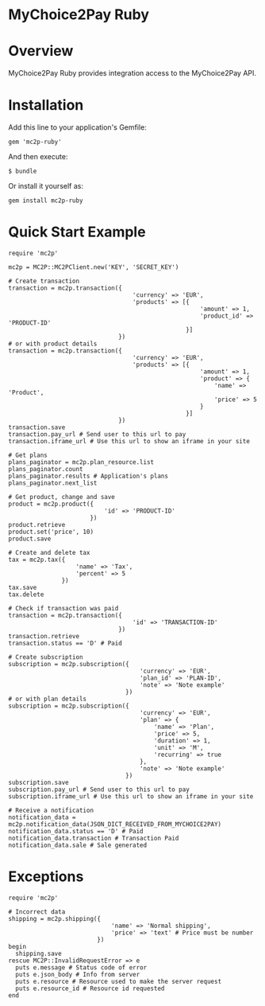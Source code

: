 # MyChoice2Pay Ruby


# Overview

MyChoice2Pay Ruby provides integration access to the MyChoice2Pay API.

# Installation

Add this line to your application's Gemfile:

    gem 'mc2p-ruby'
    
And then execute:

    $ bundle

Or install it yourself as:

    gem install mc2p-ruby

# Quick Start Example

    require 'mc2p'
    
    mc2p = MC2P::MC2PClient.new('KEY', 'SECRET_KEY')
    
    # Create transaction
    transaction = mc2p.transaction({
                                       'currency' => 'EUR',
                                       'products' => [{
                                                          'amount' => 1,
                                                          'product_id' => 'PRODUCT-ID'
                                                      }]
                                   })
    # or with product details
    transaction = mc2p.transaction({
                                       'currency' => 'EUR',
                                       'products' => [{
                                                          'amount' => 1,
                                                          'product' => {
                                                              'name' => 'Product',
                                                              'price' => 5
                                                          }
                                                      }]
                                   })
    transaction.save
    transaction.pay_url # Send user to this url to pay
    transaction.iframe_url # Use this url to show an iframe in your site

    # Get plans
    plans_paginator = mc2p.plan_resource.list
    plans_paginator.count
    plans_paginator.results # Application's plans
    plans_paginator.next_list
    
    # Get product, change and save
    product = mc2p.product({
                               'id' => 'PRODUCT-ID'
                           })
    product.retrieve
    product.set('price', 10)
    product.save
    
    # Create and delete tax
    tax = mc2p.tax({
                       'name' => 'Tax',
                       'percent' => 5
                   })
    tax.save
    tax.delete
    
    # Check if transaction was paid
    transaction = mc2p.transaction({
                                       'id' => 'TRANSACTION-ID'
                                   })
    transaction.retrieve
    transaction.status == 'D' # Paid
    
    # Create subscription
    subscription = mc2p.subscription({
                                         'currency' => 'EUR',
                                         'plan_id' => 'PLAN-ID',
                                         'note' => 'Note example'
                                     })
    # or with plan details
    subscription = mc2p.subscription({
                                         'currency' => 'EUR',
                                         'plan' => {
                                             'name' => 'Plan',
                                             'price' => 5,
                                             'duration' => 1,
                                             'unit' => 'M',
                                             'recurring' => true
                                         },
                                         'note' => 'Note example'
                                     })
    subscription.save
    subscription.pay_url # Send user to this url to pay
    subscription.iframe_url # Use this url to show an iframe in your site

    # Receive a notification
    notification_data = mc2p.notification_data(JSON_DICT_RECEIVED_FROM_MYCHOICE2PAY)
    notification_data.status == 'D' # Paid
    notification_data.transaction # Transaction Paid
    notification_data.sale # Sale generated

# Exceptions
    
    require 'mc2p'
    
    # Incorrect data
    shipping = mc2p.shipping({
                                 'name' => 'Normal shipping',
                                 'price' => 'text' # Price must be number
                             })
    begin
      shipping.save
    rescue MC2P::InvalidRequestError => e
      puts e.message # Status code of error
      puts e.json_body # Info from server
      puts e.resource # Resource used to make the server request
      puts e.resource_id # Resource id requested
    end

